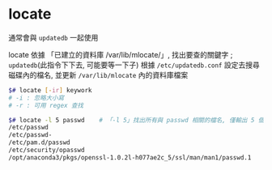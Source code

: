 # locate

通常會與 `updatedb` 一起使用

locate 依據 「已建立的資料庫 /var/lib/mlocate/」, 找出要查的關鍵字 ; `updatedb`(此指令下下去, 可能要等一下子) 根據 `/etc/updatedb.conf` 設定去搜尋磁碟內的檔名, 並更新 `/var/lib/mlocate` 內的資料庫檔案

```sh
$# locate [-ir] keywork
# -i : 忽略大小寫
# -r : 可用 regex 查找

$# locate -l 5 passwd    # 「-l 5」找出所有與 passwd 相關的檔名, 僅輸出 5 個
/etc/passwd
/etc/passwd-
/etc/pam.d/passwd
/etc/security/opasswd
/opt/anaconda3/pkgs/openssl-1.0.2l-h077ae2c_5/ssl/man/man1/passwd.1
```